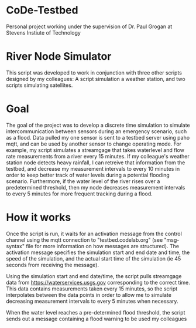 # CoDe-Testbed
Personal project working under the supervision of Dr. Paul Grogan at Stevens Instiute of Technology

# River Node Simulator
This script was developed to work in conjunction with three other scripts designed by my colleagues: A script simulation a weather station, and two scripts simulating satellites.  

# Goal
The goal of the project was to develop a discrete time simulation to simulate intercommunication between sensors during an emergency scenario, such as a flood. Data pulled my one sensor is sent to a testbed server using paho mqtt, and can be used by another sensor to change operating mode. For example, my script simulates a streamgage that takes waterlevel and flow rate measurements from a river every 15 minutes. If my colleague's weather station node detects heavy rainfall, I can retreive that information from the testbed, and decrease my measurement intervals to every 10 minutes in order to keep better track of water levels during a potential flooding scenario. Furthermore, if the water level of the river rises over a predetermined threshold, then my node decreases measurement intervals to every 5 minutes for more frequent tracking during a flood. 

# How it works
Once the script is run, it waits for an activation message from the control channel using the mqtt connection to "testbed.codelab.org" (see "msg-syntax" file for more information on how messages are structured). The activation message specifies the simulation start and end date and time, the speed of the simulation, and the actual start time of the simulation (ie 45 seconds from receiving the message).

Using the simulation start and end date/time, the script pulls streamgage data from https://waterservices.usgs.gov corresponding to the correct time. This data contains measurements taken every 15 minutes, so the script interpolates between the data points in order to allow me to simulate decreasing measurement intervals to every 5 minutes when necessary.

When the water level reaches a pre-determined flood threshold, the script sends out a message containing a flood warning to be used my colleagues
